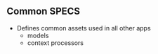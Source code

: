 ## Common SPECS

- Defines common assets used in all other apps
  - models
  - context processors 
  
   